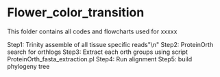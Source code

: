 # Flower_color_transition
This folder contains all codes and flowcharts used for xxxxx


Step1: Trinity assemble of all tissue specific reads"\n"
Step2: ProteinOrth search for orthlogs
Step3: Extract each orth groups using script ProteinOrth_fasta_extraction.pl
Step4: Run alignment
Step5: build phylogeny tree
